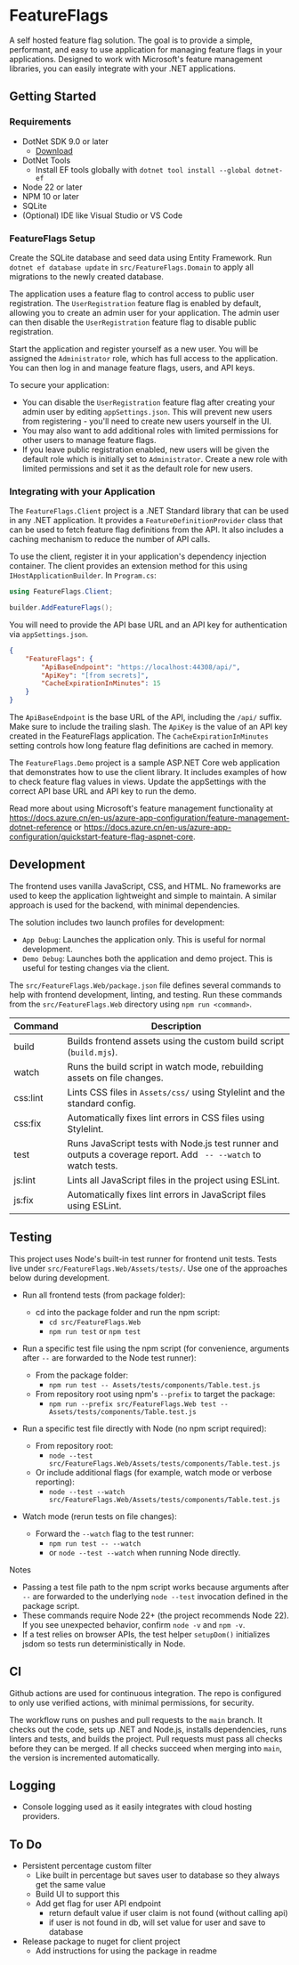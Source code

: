 # FeatureFlags

A self hosted feature flag solution.  The goal is to provide a simple, performant, and easy to use application for managing feature flags in your applications.  Designed to work with Microsoft's feature management libraries, you can easily integrate with your .NET applications.

## Getting Started

### Requirements

- DotNet SDK 9.0 or later
  - [Download](https://dotnet.microsoft.com/download)
- DotNet Tools
  - Install EF tools globally with `dotnet tool install --global dotnet-ef`
- Node 22 or later
- NPM 10 or later
- SQLite
- (Optional) IDE like Visual Studio or VS Code

### FeatureFlags Setup

Create the SQLite database and seed data using Entity Framework.  Run `dotnet ef database update` in `src/FeatureFlags.Domain` to apply all migrations to the newly created database.

The application uses a feature flag to control access to public user registration.  The `UserRegistration` feature flag is enabled by default, allowing you to create an admin user for your application.  The admin user can then disable the `UserRegistration` feature flag to disable public registration.

Start the application and register yourself as a new user.  You will be assigned the `Administrator` role, which has full access to the application.  You can then log in and manage feature flags, users, and API keys.

To secure your application:
- You can disable the `UserRegistration` feature flag after creating your admin user by editing `appSettings.json`.  This will prevent new users from registering - you'll need to create new users yourself in the UI.
- You may also want to add additional roles with limited permissions for other users to manage feature flags.
- If you leave public registration enabled, new users will be given the default role which is initially set to `Administrator`. Create a new role with limited permissions and set it as the default role for new users.

### Integrating with your Application

The `FeatureFlags.Client` project is a .NET Standard library that can be used in any .NET application.  It provides a `FeatureDefinitionProvider` class that can be used to fetch feature flag definitions from the API.  It also includes a caching mechanism to reduce the number of API calls.

To use the client, register it in your application's dependency injection container.  The client provides an extension method for this using `IHostApplicationBuilder`.  In `Program.cs`:
```csharp
using FeatureFlags.Client;

builder.AddFeatureFlags();
```

You will need to provide the API base URL and an API key for authentication via `appSettings.json`.
```json
{
    "FeatureFlags": {
        "ApiBaseEndpoint": "https://localhost:44308/api/",
        "ApiKey": "[from secrets]",
        "CacheExpirationInMinutes": 15
    }
}
```

The `ApiBaseEndpoint` is the base URL of the API, including the `/api/` suffix.  Make sure to include the trailing slash.  The `ApiKey` is the value of an API key created in the FeatureFlags application.  The `CacheExpirationInMinutes` setting controls how long feature flag definitions are cached in memory.

The `FeatureFlags.Demo` project is a sample ASP.NET Core web application that demonstrates how to use the client library.  It includes examples of how to check feature flag values in views.  Update the appSettings with the correct API base URL and API key to run the demo.

Read more about using Microsoft's feature management functionality at https://docs.azure.cn/en-us/azure-app-configuration/feature-management-dotnet-reference or https://docs.azure.cn/en-us/azure-app-configuration/quickstart-feature-flag-aspnet-core.

## Development

The frontend uses vanilla JavaScript, CSS, and HTML.  No frameworks are used to keep the application lightweight and simple to maintain.  A similar approach is used for the backend, with minimal dependencies.

The solution includes two launch profiles for development:
- `App Debug`: Launches the application only.  This is useful for normal development.
- `Demo Debug`: Launches both the application and demo project.  This is useful for testing changes via the client.

The `src/FeatureFlags.Web/package.json` file defines several commands to help with frontend development, linting, and testing. Run these commands from the `src/FeatureFlags.Web` directory using `npm run <command>`.

| Command      | Description                                                                                                     |
|--------------|-----------------------------------------------------------------------------------------------------------------|
| build        | Builds frontend assets using the custom build script (`build.mjs`).                                             |
| watch        | Runs the build script in watch mode, rebuilding assets on file changes.                                         |
| css:lint     | Lints CSS files in `Assets/css/` using Stylelint and the standard config.                                       |
| css:fix      | Automatically fixes lint errors in CSS files using Stylelint.                                                   |
| test         | Runs JavaScript tests with Node.js test runner and outputs a coverage report. Add ` -- --watch` to watch tests. |
| js:lint      | Lints all JavaScript files in the project using ESLint.                                                         |
| js:fix       | Automatically fixes lint errors in JavaScript files using ESLint.                                               |

## Testing

This project uses Node's built-in test runner for frontend unit tests. Tests live under `src/FeatureFlags.Web/Assets/tests/`. Use one of the approaches below during development.

- Run all frontend tests (from package folder):
  - cd into the package folder and run the npm script:
    - `cd src/FeatureFlags.Web`
    - `npm run test` or `npm test`

- Run a specific test file using the npm script (for convenience, arguments after `--` are forwarded to the Node test runner):
  - From the package folder:
    - `npm run test -- Assets/tests/components/Table.test.js`
  - From repository root using npm's `--prefix` to target the package:
    - `npm run --prefix src/FeatureFlags.Web test -- Assets/tests/components/Table.test.js`

- Run a specific test file directly with Node (no npm script required):
  - From repository root:
    - `node --test src/FeatureFlags.Web/Assets/tests/components/Table.test.js`
  - Or include additional flags (for example, watch mode or verbose reporting):
    - `node --test --watch src/FeatureFlags.Web/Assets/tests/components/Table.test.js`

- Watch mode (rerun tests on file changes):
  - Forward the `--watch` flag to the test runner:
    - `npm run test -- --watch`
    - or `node --test --watch` when running Node directly.

Notes
- Passing a test file path to the npm script works because arguments after `--` are forwarded to the underlying `node --test` invocation defined in the package script.
- These commands require Node 22+ (the project recommends Node 22). If you see unexpected behavior, confirm `node -v` and `npm -v`.
- If a test relies on browser APIs, the test helper `setupDom()` initializes jsdom so tests run deterministically in Node.


## CI

Github actions are used for continuous integration.  The repo is configured to only use verified actions, with minimal permissions, for security.

The workflow runs on pushes and pull requests to the `main` branch.  It checks out the code, sets up .NET and Node.js, installs dependencies, runs linters and tests, and builds the project.  Pull requests must pass all checks before they can be merged.  If all checks succeed when merging into `main`, the version is incremented automatically.

## Logging

- Console logging used as it easily integrates with cloud hosting providers.

## To Do

- Persistent percentage custom filter
    - Like built in percentage but saves user to database so they always get the same value
    - Build UI to support this
    - Add get flag for user API endpoint
        - return default value if user claim is not found (without calling api)
        - if user is not found in db, will set value for user and save to database
- Release package to nuget for client project
    - Add instructions for using the package in readme
